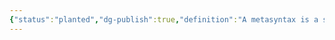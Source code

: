 ```yaml
---
{"status":"planted","dg-publish":true,"definition":"A metasyntax is a syntax used to define the syntax of a programming language or formal language. It describes the allowable structure and composition of phrases and sentences of a metalanguage,","url":"https://en.wikipedia.org/wiki/Metasyntax","tags":["concept/SRE"],"creation_date":"2024-05-02 17:54","permalink":"/concepts/meta-syntax/","dgPassFrontmatter":true}
---
```



